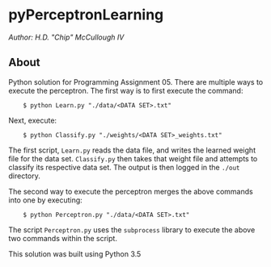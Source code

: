 # pyPerceptronLearning
_Author: H.D. "Chip" McCullough IV_

## About
Python solution for Programming Assignment 05. There are multiple ways to execute the perceptron. The first way is to first execute the command:
``` shell
    $ python Learn.py "./data/<DATA SET>.txt"
```
Next, execute:
``` shell
    $ python Classify.py "./weights/<DATA SET>_weights.txt"
```
The first script, `Learn.py` reads the data file, and writes the learned weight file for the data set. `Classify.py` then takes that weight file and attempts to 
classify its respective data set. The output is then logged in the `./out` directory.

The second way to execute the perceptron merges the above commands into one by executing:
``` shell
    $ python Perceptron.py "./data/<DATA SET>.txt"
```
The script `Perceptron.py` uses the `subprocess` library to execute the above two commands within the script.

This solution was built using Python 3.5